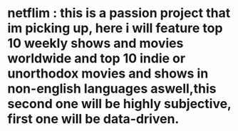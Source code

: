 # netflim : this is a passion project that im picking up, here i will feature top 10 weekly shows and movies worldwide and top 10 indie or unorthodox movies and shows in non-english languages aswell,this second one will be highly subjective, first one will be data-driven.
